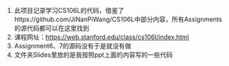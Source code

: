 1. 此项目记录学习CS106L的代码，借鉴了https://github.com/JiNanPiWang/CS106L中部分内容，所有Assignments的源代码都可以在这里找到
2. 课程网址：https://web.stanford.edu/class/cs106l/index.html
3. Assignment6、7的源码没有于是就没有做
4. 文件夹Slides里放的是我按照ppt上面的内容写的一些代码

